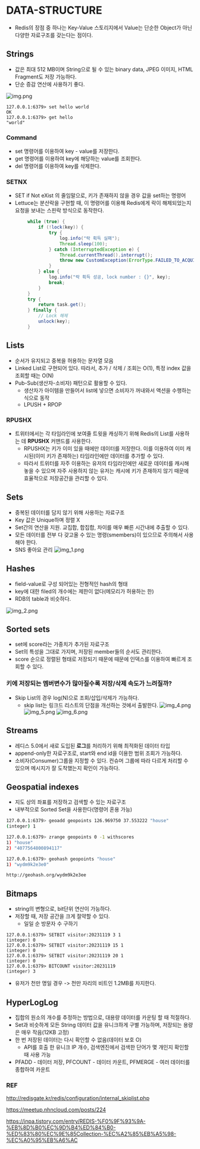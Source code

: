 # DATA-STRUCTURE
- Redis의 장점 중 하나는 Key-Value 스토리지에서 Value는 단순한 Object가 아닌 다양한 자료구조를 갖는다는 점이다.

## Strings
- 값은 최대 512 MB이며 String으로 될 수 있는 binary data, JPEG 이미지, HTML Fragment도 저장 가능하다.
- 단순 증감 연산에 사용하기 좋다.

![img.png](image/img.png)

```
127.0.0.1:6379> set hello world
OK
127.0.0.1:6379> get hello
"world"
```

### Command
- set 명령어를 이용하여 key - value를 저장한다.
- get 명령어를 이용하여 key에 해당하는 value를 조회한다.
- del 명령어를 이용하여 key를 삭제한다.

### SETNX
- SET if Not eXist 의 줄임말으로, 키가 존재하지 않을 경우 값을 set하는 명령어
- Lettuce는 분산락을 구현할 때, 이 명령어를 이용해 Redis에게 락이 해제되었는지 요청을 보내는 스핀락 방식으로 동작한다.

```java
        while (true) {
            if (!lock(key)) {
                try {
                    log.info("락 획득 실패");
                    Thread.sleep(100);
                } catch (InterruptedException e) {
                    Thread.currentThread().interrupt();
                    throw new CustomException(ErrorType.FAILED_TO_ACQUIRE_LOCK);
                }
            } else {
                log.info("락 획득 성공, lock number : {}", key);
                break;
            }
        }
        try {
            return task.get();
        } finally {
            // Lock 해제
            unlock(key);
        }
```

## Lists
- 순서가 유지되고 중복을 허용하는 문자열 모음
- Linked List로 구현되어 있다. 따라서, 추가 / 삭제 / 조회는 O(1), 특정 index 값을 조회할 때는 O(N)
- Pub-Sub(생산자-소비자) 패턴으로 활용할 수 있다.
  - 생산자가 아이템을 만들어서 list에 넣으면 소비자가 꺼내와서 액션을 수행하는 식으로 동작
  - LPUSH + RPOP

### RPUSHX
- 트위터에서는 각 타임라인에 보여줄 트윗을 캐싱하기 위해 Redis의 List를 사용하는 데 **RPUSHX** 커맨드를 사용한다. 
  - RPUSHX는 키가 이미 있을 때에만 데이터를 저장한다. 이를 이용하여 이미 캐시된(이미 키가 존재하는) 타임라인에만 데이터를 추가할 수 있다.
  - 따라서 트위터를 자주 이용하는 유저의 타임라인에만 새로운 데이터를 캐시해놓을 수 있으며 자주 사용하지 않는 유저는 캐시에 키가 존재하지 않기 때문에 효율적으로 저장공간을 관리할 수 있다.

    
## Sets
- 중복된 데이터를 담지 않기 위해 사용하는 자료구조
- Key 값은 Unique하며 정렬 X
- Set간의 연산을 지원. 교집합, 합집합, 차이를 매우 빠른 시간내에 추출할 수 있다.
- 모든 데이터를 전부 다 갖고올 수 있는 명령(smembers)이 있으므로 주의해서 사용해야 한다. 
- SNS 좋아요 관리
![img_1.png](image/img_1.png)

## Hashes
- field-value로 구성 되어있는 전형적인 hash의 형태
- key에 대한 filed의 개수에는 제한이 없다(메모리가 허용하는 한)
- RDB의 table과 비슷하다.

![img_2.png](image/img_2.png)

## Sorted sets
- set에 score라는 가중치가 추가된 자료구조
- Set의 특성을 그대로 가지며, 저장된 member들의 순서도 관리한다.
- score 순으로 정렬된 형태로 저장되기 때문에 때문에 인덱스를 이용하여 빠르게 조회할 수 있다.

### 키에 저장되는 멤버변수가 많아질수록 저장/삭제 속도가 느려질까?
- Skip List의 경우 log(N)으로 조회/삽입/삭제가 가능하다.
  - skip list는 링크드 리스트의 단점을 개선하는 것에서 출발한다.
![img_4.png](image/img_4.png)
![img_5.png](image/img_5.png)
![img_6.png](image/img_6.png)

## Streams
- 레디스 5.0에서 새로 도입된 **로그**를 처리하기 위해 최적화된 데이터 타입
- append-only한 자료구조로, start와 end id을 이용한 범위 조회가 가능하다.
- 소비자(Consumer)그룹을 지정할 수 있다. 컨슈머 그룹에 따라 다르게 처리할 수 있으며 메시지가 잘 도착했는지 확인이 가능하다.


## Geospatial indexes
- 지도 상의 좌표를 저장하고 검색할 수 있는 자료구조
- 내부적으로 Sorted Set을 사용한다(명령어 혼용 가능)

```bash 
127.0.0.1:6379> geoadd geopoints 126.969750 37.553222 "house"
(integer) 1

127.0.0.1:6379> zrange geopoints 0 -1 withscores
1) "house"
2) "4077564800894117"

127.0.0.1:6379> geohash geopoints "house"
1) "wydm9k2e3e0"

http://geohash.org/wydm9k2e3ee
```

## Bitmaps
- string의 변형으로, bit단위 연산이 가능하다.
- 저장할 때, 저장 공간을 크게 절약할 수 있다.
  - 일일 순 방문자 수 구하기
```
127.0.0.1:6379> SETBIT visitor:20231119 3 1
(integer) 0
127.0.0.1:6379> SETBIT visitor:20231119 15 1
(integer) 0
127.0.0.1:6379> SETBIT visitor:20231119 20 1
(integer) 0
127.0.0.1:6379> BITCOUNT visitor:20231119
(integer) 3
```
  - 유저가 천만 명일 경우 -> 천만 자리의 비트인 1.2MB를 차지한다.

## HyperLogLog
- 집합의 원소의 개수를 추정하는 방법으로, 대용량 데이터를 카운팅 할 때 적절하다.
- Set과 비슷하게 모든 String 데이터 값을 유니크하게 구별 가능하며, 저장되는 용량은 매우 작음(12KB 고정)
- 한 번 저장된 데이터는 다시 확인할 수 없음(데이터 보호 O)
  - API를 호출 한 유니크 IP 개수, 검색엔진에서 검색한 단어가 몇 개인지 확인할 때 사용 가능
- PFADD - 데이터 저장, PFCOUNT - 데이터 카운트, PFMERGE - 여러 데이터를 종합하여 카운트


### REF
http://redisgate.kr/redis/configuration/internal_skiplist.php

https://meetup.nhncloud.com/posts/224

https://inpa.tistory.com/entry/REDIS-%F0%9F%93%9A-%EB%8D%B0%EC%9D%B4%ED%84%B0-%ED%83%80%EC%9E%85Collection-%EC%A2%85%EB%A5%98-%EC%A0%95%EB%A6%AC
